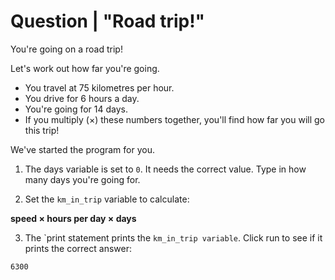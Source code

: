 # Question | "Road trip!"

You're going on a road trip!

Let's work out how far you're going.

* You travel at 75 kilometres per hour.
* You drive for 6 hours a day.
* You're going for 14 days.
* If you multiply (×) these numbers together, you'll find how far you will go this trip!

We've started the program for you.

1. The days variable is set to `0`. It needs the correct value. Type in how many days you're going for.

2. Set the ``km_in_trip`` variable to calculate:

**speed × hours per day × days**

3. The `print statement prints the ``km_in_trip variable``. Click run to see if it prints the correct answer:
```
6300
```
